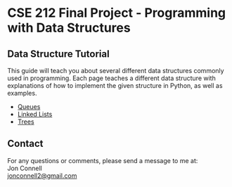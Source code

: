 # CSE 212 Final Project - Programming with Data Structures
## Data Structure Tutorial
This guide will teach you about several different data structures commonly used in programming. Each page teaches a different data structure with explanations of how to implement the given structure in Python, as well as examples.
- [Queues](1-queue.md)
- [Linked Lists](2-linked-list.md)
- [Trees](3-trees.md)

## Contact
For any questions or comments, please send a message to me at:<br>
Jon Connell<br>
jonconnell2@gmail.com